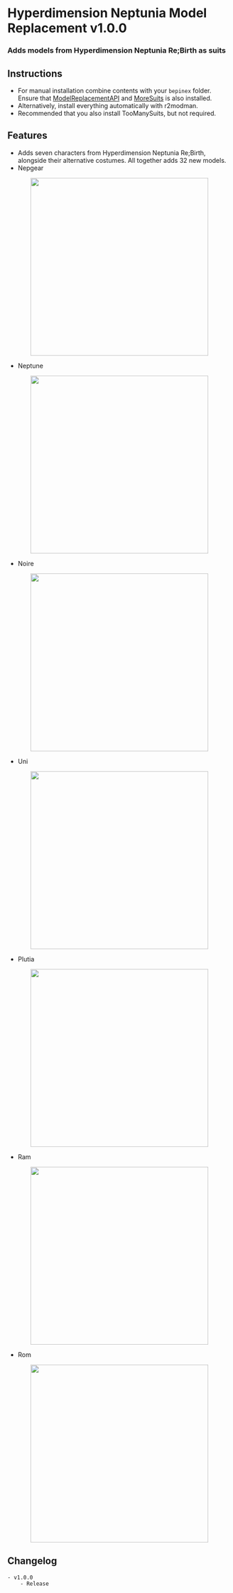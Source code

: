 # Hyperdimension Neptunia Model Replacement v1.0.0
### Adds models from Hyperdimension Neptunia Re;Birth as suits

## Instructions
- For manual installation combine contents with your `bepinex` folder. Ensure that [ModelReplacementAPI](https://thunderstore.io/c/lethal-company/p/BunyaPineTree/ModelReplacementAPI/) and [MoreSuits](https://thunderstore.io/c/lethal-company/p/x753/More_Suits/) is also installed.
- Alternatively, install everything automatically with r2modman.
- Recommended that you also install TooManySuits, but not required.

## Features
 * Adds seven characters from Hyperdimension Neptunia Re;Birth, alongside their alternative costumes. All together adds 32 new models.
 * Nepgear
<p align="center">
  <img width="400" src="https://github.com/BunyaPineTree/LC_Nep/assets/63533840/c0c14f53-c6ed-4c40-bfbd-f050b2c923e2">
</p>

 * Neptune
<p align="center">
  <img width="400" src="https://github.com/BunyaPineTree/LC_Nep/assets/63533840/3dba2d74-ad40-4416-88ed-2a47db6c5ecd">
</p>

* Noire
<p align="center">
  <img width="400" src="https://github.com/BunyaPineTree/LC_Nep/assets/63533840/cb460fdc-23f8-41af-b525-a7343bd1231c">
</p>

* Uni
<p align="center">
  <img width="400" src="https://github.com/BunyaPineTree/LC_Nep/assets/63533840/93a6aa50-3021-4e3e-853f-eeef68a4612d">
</p>

* Plutia
<p align="center">
  <img width="400" src="https://github.com/BunyaPineTree/LC_Nep/assets/63533840/0697927f-087d-446c-b0dd-dd12d3ae0a47">
</p>

* Ram
<p align="center">
  <img width="400" src="https://github.com/BunyaPineTree/LC_Nep/assets/63533840/3dd8ea6a-417c-4e0d-bdb0-e4d67093e58d">
</p>

* Rom
<p align="center">
  <img width="400" src="https://github.com/BunyaPineTree/LC_Nep/assets/63533840/47c2e928-e845-4519-9179-e35647217286">
</p>

## Changelog
	- v1.0.0
		- Release
